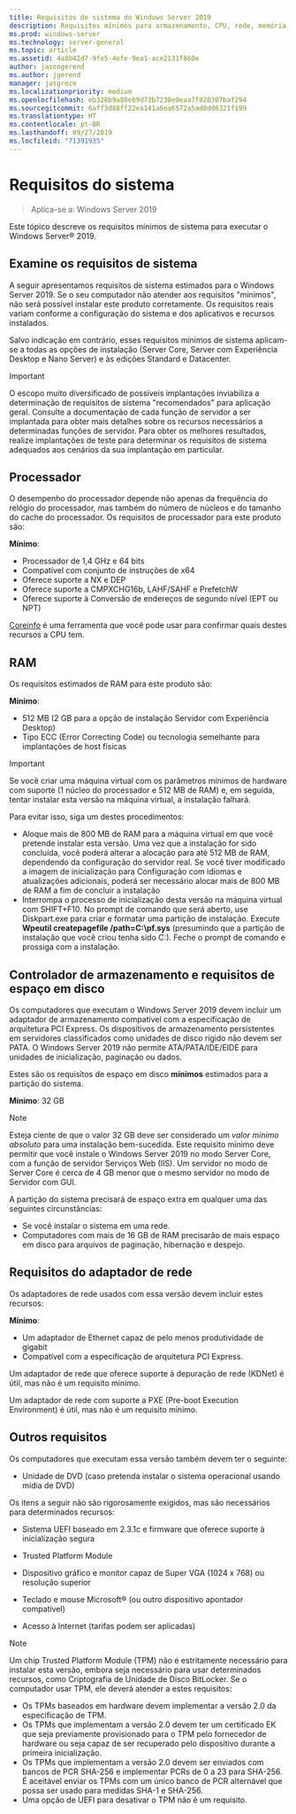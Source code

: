 ```yaml
---
title: Requisitos de sistema do Windows Server 2019
description: Requisitos mínimos para armazenamento, CPU, rede, memória e RAM em uma instalação limpa do Windows Server 2019.
ms.prod: windows-server
ms.technology: server-general
ms.topic: article
ms.assetid: 4a8b42d7-9fe5-4efe-9ea1-ace2131f860e
author: jasongerend
ms.author: jgerend
manager: jasgroce
ms.localizationpriority: medium
ms.openlocfilehash: eb328b9a80eb9d73b7230e0eaa7f820307baf294
ms.sourcegitcommit: 6aff3d88ff22ea141a6ea6572a5ad8dd6321f199
ms.translationtype: HT
ms.contentlocale: pt-BR
ms.lasthandoff: 09/27/2019
ms.locfileid: "71391935"
---
```

# <a name="system-requirements"></a>Requisitos do sistema

> Aplica-se a: Windows Server 2019

Este tópico descreve os requisitos mínimos de sistema para executar o Windows Server&reg; 2019.

## <a name="review-system-requirements"></a>Examine os requisitos de sistema  

A seguir apresentamos requisitos de sistema estimados para o Windows Server 2019. Se o seu computador não atender aos requisitos "mínimos", não será possível instalar este produto corretamente. Os requisitos reais variam conforme a configuração do sistema e dos aplicativos e recursos instalados.

Salvo indicação em contrário, esses requisitos mínimos de sistema aplicam-se a todas as opções de instalação (Server Core, Server com Experiência Desktop e Nano Server) e às edições Standard e Datacenter.  

> [!IMPORTANT]  
> O escopo muito diversificado de possíveis implantações inviabiliza a determinação de requisitos de sistema "recomendados" para aplicação geral. Consulte a documentação de cada função de servidor a ser implantada para obter mais detalhes sobre os recursos necessários a determinadas funções de servidor. Para obter os melhores resultados, realize implantações de teste para determinar os requisitos de sistema adequados aos cenários da sua implantação em particular.  

## <a name="processor"></a>Processador  

O desempenho do processador depende não apenas da frequência do relógio do processador, mas também do número de núcleos e do tamanho do cache do processador. Os requisitos de processador para este produto são:  

**Mínimo**:  
- Processador de 1,4 GHz e 64 bits  
- Compatível com conjunto de instruções de x64  
- Oferece suporte a NX e DEP  
- Oferece suporte a CMPXCHG16b, LAHF/SAHF e PrefetchW  
- Oferece suporte à Conversão de endereços de segundo nível (EPT ou NPT)  

[Coreinfo](https://technet.microsoft.com/sysinternals/cc835722.aspx) é uma ferramenta que você pode usar para confirmar quais destes recursos a CPU tem.

## <a name="ram"></a>RAM

Os requisitos estimados de RAM para este produto são:  

**Mínimo**:  
- 512 MB (2 GB para a opção de instalação Servidor com Experiência Desktop)
- Tipo ECC (Error Correcting Code) ou tecnologia semelhante para implantações de host físicas

> [!IMPORTANT]  
> Se você criar uma máquina virtual com os parâmetros mínimos de hardware com suporte (1 núcleo do processador e 512 MB de RAM) e, em seguida, tentar instalar esta versão na máquina virtual, a instalação falhará.  
>   
> Para evitar isso, siga um destes procedimentos:  
>   
> -   Aloque mais de 800 MB de RAM para a máquina virtual em que você pretende instalar esta versão. Uma vez que a instalação for sido concluída, você poderá alterar a alocação para até 512 MB de RAM, dependendo da configuração do servidor real. Se você tiver modificado a imagem de inicialização para Configuração com idiomas e atualizações adicionais, poderá ser necessário alocar mais de 800 MB de RAM a fim de concluir a instalação  
> -   Interrompa o processo de inicialização desta versão na máquina virtual com SHIFT+F10. No prompt de comando que será aberto, use Diskpart.exe para criar e formatar uma partição de instalação. Execute **Wpeutil createpagefile /path=C:\pf.sys** (presumindo que a partição de instalação que você criou tenha sido C:). Feche o prompt de comando e prossiga com a instalação.  

## <a name="storage-controller-and-disk-space-requirements"></a>Controlador de armazenamento e requisitos de espaço em disco  
Os computadores que executam o Windows Server 2019 devem incluir um adaptador de armazenamento compatível com a especificação de arquitetura PCI Express. Os dispositivos de armazenamento persistentes em servidores classificados como unidades de disco rígido não devem ser PATA. O Windows Server 2019 não permite ATA/PATA/IDE/EIDE para unidades de inicialização, paginação ou dados.  

Estes são os requisitos de espaço em disco **mínimos** estimados para a partição do sistema.  

**Mínimo**: 32 GB  

> [!NOTE]
> Esteja ciente de que o valor 32 GB deve ser considerado um *valor mínimo absoluto* para uma instalação bem-sucedida. Este requisito mínimo deve permitir que você instale o Windows Server 2019 no modo Server Core, com a função de servidor Serviços Web (IIS). Um servidor no modo de Server Core é cerca de 4 GB menor que o mesmo servidor no modo de Servidor com GUI. 
> 
> A partição do sistema precisará de espaço extra em qualquer uma das seguintes circunstâncias:  
> 
> -   Se você instalar o sistema em uma rede.  
> -   Computadores com mais de 16 GB de RAM precisarão de mais espaço em disco para arquivos de paginação, hibernação e despejo.  

## <a name="network-adapter-requirements"></a>Requisitos do adaptador de rede  

Os adaptadores de rede usados com essa versão devem incluir estes recursos:  

**Mínimo**:  
- Um adaptador de Ethernet capaz de pelo menos produtividade de gigabit  
- Compatível com a especificação de arquitetura PCI Express.  

Um adaptador de rede que oferece suporte à depuração de rede (KDNet) é útil, mas não é um requisito mínimo.   

Um adaptador de rede com suporte a PXE (Pre-boot Execution Environment) é útil, mas não é um requisito mínimo.

## <a name="other-requirements"></a>Outros requisitos  
Os computadores que executam essa versão também devem ter o seguinte:  

-   Unidade de DVD (caso pretenda instalar o sistema operacional usando mídia de DVD)  

Os itens a seguir não são rigorosamente exigidos, mas são necessários para determinados recursos:  

- Sistema UEFI baseado em 2.3.1c e firmware que oferece suporte à inicialização segura  
- Trusted Platform Module  

-   Dispositivo gráfico e monitor capaz de Super VGA (1024 x 768) ou resolução superior  

-   Teclado e mouse Microsoft&reg; (ou outro dispositivo apontador compatível)  

-   Acesso à Internet (tarifas podem ser aplicadas)  

> [!NOTE]  
> Um chip Trusted Platform Module (TPM) não é estritamente necessário para instalar esta versão, embora seja necessário para usar determinados recursos, como Criptografia de Unidade de Disco BitLocker. Se o computador usar TPM, ele deverá atender a estes requisitos:  
>  
> - Os TPMs baseados em hardware devem implementar a versão 2.0 da especificação de TPM.  
> - Os TPMs que implementam a versão 2.0 devem ter um certificado EK que seja previamente provisionado para o TPM pelo fornecedor de hardware ou seja capaz de ser recuperado pelo dispositivo durante a primeira inicialização.  
> - Os TPMs que implementam a versão 2.0 devem ser enviados com bancos de PCR SHA-256 e implementar PCRs de 0 a 23 para SHA-256. É aceitável enviar os TPMs com um único banco de PCR alternável que possa ser usado para medidas SHA-1 e SHA-256.  
> - Uma opção de UEFI para desativar o TPM não é um requisito.  
